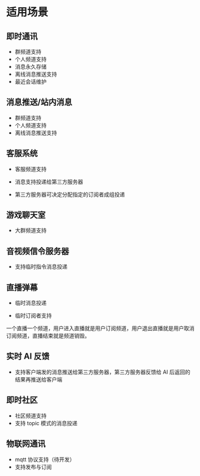 # 适用场景

## 即时通讯

- 群频道支持
- 个人频道支持
- 消息永久存储
- 离线消息推送支持
- 最近会话维护

## 消息推送/站内消息

- 群频道支持
- 个人频道支持
- 离线消息推送支持

## 客服系统

- 客服频道支持

- 消息支持投递给第三方服务器

- 第三方服务器可决定分配指定的订阅者成组投递

## 游戏聊天室

- 大群频道支持

<!-- 把联机的用户建立一个频道内，当A打了敌人后，A将数据告诉你们自己的业务服务器，业务服务器处理后调用悟空IM的发送消息接口，发送消息的频道参数指定为这个建立的频道，这样这个频道内所有人都能收到包括A -->

## 音视频信令服务器

- 支持临时指令消息投递

## 直播弹幕

- 临时消息投递

- 临时订阅者支持

一个直播一个频道，用户进入直播就是用户订阅频道，用户退出直播就是用户取消订阅频道，直播结束就是频道销毁。

## 实时 AI 反馈

- 支持客户端发的消息推送给第三方服务器，第三方服务器反馈给 AI 后返回的结果再推送给客户端

## 即时社区

- 社区频道支持
- 支持 topic 模式的消息投递

## 物联网通讯

- mqtt 协议支持（待开发）
- 支持发布与订阅
